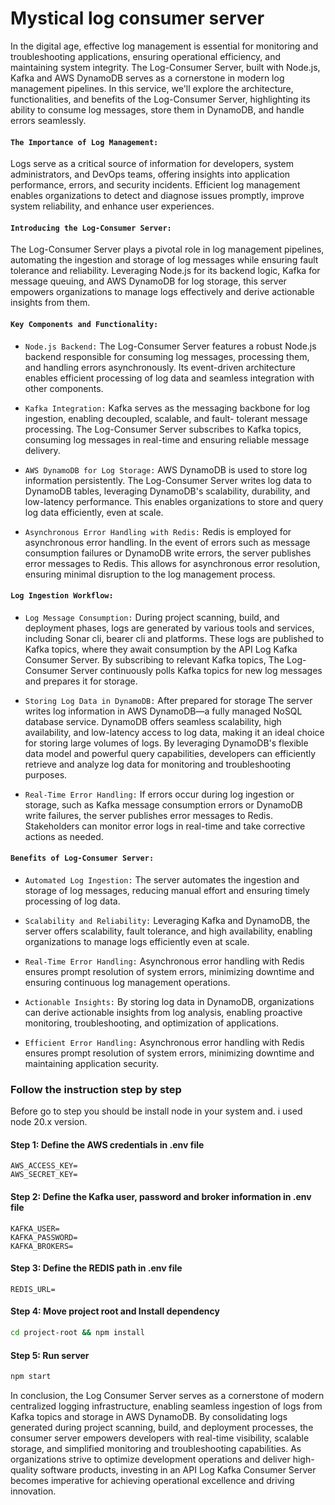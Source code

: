 # Mystical log consumer server

In the digital age, effective log management is essential for monitoring and troubleshooting applications, ensuring operational efficiency, and maintaining system integrity. The Log-Consumer Server, built with Node.js, Kafka and AWS DynamoDB serves as a cornerstone in modern log management pipelines. In this service, we'll explore the architecture, functionalities, and benefits of the Log-Consumer Server, highlighting its ability to consume log messages, store them in DynamoDB, and handle errors seamlessly.

#### `The Importance of Log Management:`
Logs serve as a critical source of information for developers, system administrators, and DevOps teams, offering insights into application performance, errors, and security incidents. Efficient log management enables organizations to detect and diagnose issues promptly, improve system reliability, and enhance user experiences.

#### `Introducing the Log-Consumer Server:`
The Log-Consumer Server plays a pivotal role in log management pipelines, automating the ingestion and storage of log messages while ensuring fault tolerance and reliability. Leveraging Node.js for its backend logic, Kafka for message queuing, and AWS DynamoDB for log storage, this server empowers organizations to manage logs effectively and derive actionable insights from them.


#### `Key Components and Functionality:`

  - `Node.js Backend:` The Log-Consumer Server features a robust Node.js backend responsible for consuming log messages, 
    processing them, and handling errors asynchronously. Its event-driven architecture enables efficient processing of log 
    data and seamless integration with other components.

  - `Kafka Integration:` Kafka serves as the messaging backbone for log ingestion, enabling decoupled, scalable, and fault- 
    tolerant message processing. The Log-Consumer Server subscribes to Kafka topics, consuming log messages in real-time and 
    ensuring reliable message delivery.

  - `AWS DynamoDB for Log Storage:` AWS DynamoDB is used to store log information persistently. The Log-Consumer Server writes 
    log data to DynamoDB tables, leveraging DynamoDB's scalability, durability, and low-latency performance. This enables 
    organizations to store and query log data efficiently, even at scale.

  - `Asynchronous Error Handling with Redis:` Redis is employed for asynchronous error handling. In the event of errors such as      message consumption failures or DynamoDB write errors, the server publishes error messages to Redis. This allows for 
     asynchronous error resolution, ensuring minimal disruption to the log management process.


#### `Log Ingestion Workflow:`

  - `Log Message Consumption:` During project scanning, build, and deployment phases, logs are generated by various tools
     and services, including Sonar cli, bearer cli and platforms. These logs are published to Kafka topics, where they await 
     consumption by the API Log Kafka Consumer Server. By subscribing to relevant Kafka topics, The Log-Consumer Server 
     continuously polls Kafka topics for new log messages and prepares it for storage.

   - `Storing Log Data in DynamoDB:` After prepared for storage The server writes log information in AWS DynamoDB—a fully 
     managed NoSQL database service. DynamoDB offers seamless scalability, high availability, and low-latency access to log 
     data, making it an ideal choice for storing large volumes of logs. By leveraging DynamoDB's flexible data model and 
     powerful query capabilities, developers can efficiently retrieve and analyze log data for monitoring and troubleshooting 
     purposes.

   - `Real-Time Error Handling:` If errors occur during log ingestion or storage, such as Kafka message consumption errors or 
      DynamoDB write failures, the server publishes error messages to Redis. Stakeholders can monitor error logs in real-time 
      and take corrective actions as needed.


#### `Benefits of Log-Consumer Server:`

   - `Automated Log Ingestion:` The server automates the ingestion and storage of log messages, reducing manual effort and 
      ensuring timely processing of log data.
     
   - `Scalability and Reliability:` Leveraging Kafka and DynamoDB, the server offers scalability, fault tolerance, and high 
      availability, enabling organizations to manage logs efficiently even at scale.
     
   - `Real-Time Error Handling:` Asynchronous error handling with Redis ensures prompt resolution of system errors, minimizing 
      downtime and ensuring continuous log management operations.
     
   - `Actionable Insights:` By storing log data in DynamoDB, organizations can derive actionable insights from log analysis, 
      enabling proactive monitoring, troubleshooting, and optimization of applications.

   - `Efficient Error Handling:` Asynchronous error handling with Redis ensures prompt resolution of system errors, minimizing 
      downtime and maintaining application security.


### Follow the instruction step by step
Before go to step you should be install node in your system and. i used node 20.x version.


#### Step 1: Define the AWS credentials in .env file
```
AWS_ACCESS_KEY=
AWS_SECRET_KEY=
```

#### Step 2: Define the Kafka user, password and broker information in .env file
```
KAFKA_USER=
KAFKA_PASSWORD=
KAFKA_BROKERS=
```

#### Step 3: Define the REDIS path in .env file
```
REDIS_URL=
```

#### Step 4: Move project root and Install dependency
```sh
cd project-root && npm install
```

#### Step 5: Run server
```sh
npm start
```


In conclusion, the Log Consumer Server serves as a cornerstone of modern centralized logging infrastructure, enabling seamless ingestion of logs from Kafka topics and storage in AWS DynamoDB. By consolidating logs generated during project scanning, build, and deployment processes, the consumer server empowers developers with real-time visibility, scalable storage, and simplified monitoring and troubleshooting capabilities. As organizations strive to optimize development operations and deliver high-quality software products, investing in an API Log Kafka Consumer Server becomes imperative for achieving operational excellence and driving innovation.

